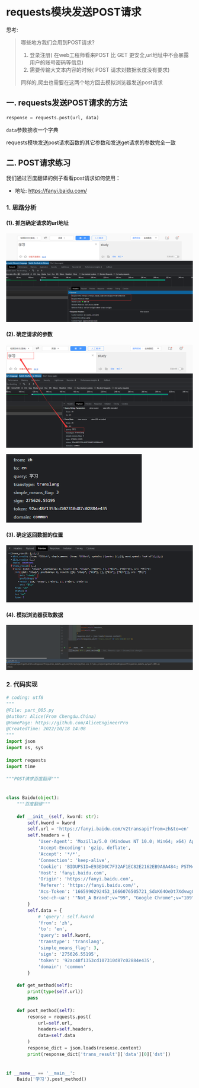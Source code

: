 # requests模块发送POST请求

思考:

> 哪些地方我们会用到POST请求?
>
> 1. 登录注册( 在web工程师看来POST 比 GET 更安全,url地址中不会暴露用户的账号密码等信息)
> 2. 需要传输大文本内容的时候( POST 请求对数据长度没有要求)
>
> 同样的,爬虫也需要在这两个地方回去模拟浏览器发送post请求

## 一. requests发送POST请求的方法

```python
response = requests.post(url, data)
```

`data`参数接收一个字典

requests模块发送post请求函数的其它参数和发送get请求的参数完全一致

## 二. POST请求练习

我们通过百度翻译的例子看看post请求如何使用：

- 地址: <https://fanyi.baidu.com/>

### 1. 思路分析

#### (1). 抓包确定请求的url地址

![image-20221018220222236](./static/images/image-20221018220222236.png) 

#### (2). 确定请求的参数

![image-20221018220403057](./static/images/image-20221018220403057.png) 

![image-20221018220450723](./static/images/image-20221018220450723.png) 

#### (3). 确定返回数据的位置

![image-20221018220547846](./static/images/image-20221018220547846.png) 

#### (4). 模拟浏览器获取数据

![image-20221018210612883](./static/images/image-20221018210612883.png) 

### 2. 代码实现

```python
# coding: utf8
""" 
@File: part_005.py
@Author: Alice(From Chengdu.China)
@HomePage: https://github.com/AliceEngineerPro
@CreatedTime: 2022/10/18 14:08
"""
import json
import os, sys

import requests
import time

"""POST请求百度翻译"""


class Baidu(object):
    """百度翻译"""

    def __init__(self, kword: str):
        self.kword = kword
        self.url = 'https://fanyi.baidu.com/v2transapi?from=zh&to=en'
        self.headers = {
            'User-Agent': 'Mozilla/5.0 (Windows NT 10.0; Win64; x64) AppleWebKit/537.36 (KHTML, like Gecko) Chrome/109.0.0.0 Safari/537.36',
            'Accept-Encoding': 'gzip, deflate',
            'Accept': '*/*',
            'Connection': 'keep-alive',
            'Cookie': 'BIDUPSID=E93ED0C7F32AF1EC82E2162EB9A8A484; PSTM=1665947571; BAIDUID=E93ED0C7F32AF1EC3957D4B927CFF46A:FG=1; BDORZ=B490B5EBF6F3CD402E515D22BCDA1598; BAIDUID_BFESS=E93ED0C7F32AF1EC3957D4B927CFF46A:FG=1; BA_HECTOR=212g0k20a50k8h0l810k63ct1hkr2so1b; ZFY=svKmEb:BlY8:B18U0E2nf9ELBy0WnWLV89X0rAEKvMFO4:C; APPGUIDE_10_0_2=1; REALTIME_TRANS_SWITCH=1; FANYI_WORD_SWITCH=1; HISTORY_SWITCH=1; SOUND_SPD_SWITCH=1; SOUND_PREFER_SWITCH=1; ab_sr=1.0.1_ZmNjNmUxNzljZmUyMWYzZTY3YTgwYzNjZGI4MDYwOTQwNzJmYTdhZTFjNWExN2ZjNzI1ODhmNWVjMmQ5NjBkZjZkY2EwOTkwNWJhOWExNzI2MGE4YWI4MmI0ODllMTQyMTU2MDExNTM4MDhhZjlkZWIyOWM2ZmRjNGY1NzRjMjM3MTU5ODU1YzZjZmJkOGU5YWI2NTc4NzBmMDQxMzRiNw==',
            'Host': 'fanyi.baidu.com',
            'Origin': 'https://fanyi.baidu.com',
            'Referer': 'https://fanyi.baidu.com/',
            'Acs-Token': '1665990292453_1666076505721_SdxK64OeDt7XdvwgQHb8tl2Lgj5Rdd+OTX0k8lMmmo1GltC4tRA43Co/N5kkWIwcoRFAvIUYxu5gwbc5+0cnt6Tw4tFHkOSNOmaEDuuLLQC2JInbNzEnT7izSYCfLmZAFETPkDUedn/F1QrFGaYc9ixWyemyQJadHAFDaZX8OeuDw3HncZGEisrW/yKtZICi5BGBo0mJeTbDsUPLO0gnAzJMrC+LW2n1XAZYvlte558+DyWzgS6ZHhoYJAIhR3tquKu8IqyLQwxdeVAU5+Iq8I17RiBpWqRGtSppOUB9QgRWB6oUsoD0oUQFTEzDanqZSus7E3n1G5ahATeq7fJf2A==',
            'sec-ch-ua': '"Not_A Brand";v="99", "Google Chrome";v="109", "Chromium";v="109"'
        }
        self.data = {
            # 'query': self.kword
            'from': 'zh',
            'to': 'en',
            'query': self.kword,
            'transtype': 'translang',
            'simple_means_flag': 3,
            'sign': '275626.55195',
            'token': '92ac48f1353cd107310d87c02884e435',
            'domain': 'common'
        }

    def get_method(self):
        print(type(self.url))
        pass

    def post_method(self):
        resonse = requests.post(
            url=self.url,
            headers=self.headers,
            data=self.data
        )
        response_dict = json.loads(resonse.content)
        print(response_dict['trans_result']['data'][0]['dst'])


if __name__ == '__main__':
    Baidu('学习').post_method()
```

